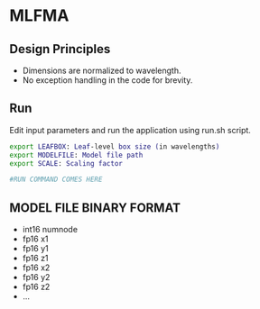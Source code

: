 # MLFMA

## Design Principles 

- Dimensions are normalized to wavelength.
- No exception handling in the code for brevity.

## Run 

Edit input parameters and run the application using run.sh script.

```bash
export LEAFBOX: Leaf-level box size (in wavelengths)
export MODELFILE: Model file path
export SCALE: Scaling factor

#RUN COMMAND COMES HERE
```

## MODEL FILE BINARY FORMAT

* int16 numnode
* fp16 x1
* fp16 y1
* fp16 z1
* fp16 x2
* fp16 y2
* fp16 z2
* ...
